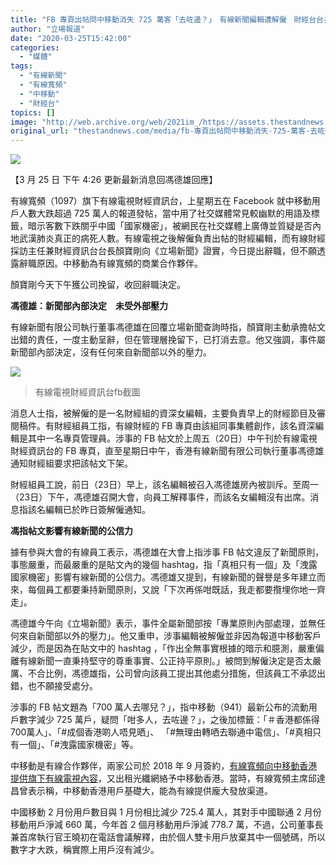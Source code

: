 ```yaml
---
title: "FB 專頁出帖問中移動消失 725 萬客「去咗邊？」　有線新聞編輯遭解僱　財經台台長請辭獲挽留"
author: "立場報道"
date: "2020-03-25T15:42:00"
categories:
  - "媒體"
tags:
  - "有線新聞"
  - "有線寬頻"
  - "中移動"
  - "財經台"
topics: []
image: "http://web.archive.org/web/2021im_/https://assets.thestandnews.com/media/photos/cable-02_K7g93.png"
original_url: "thestandnews.com/media/fb-專頁出帖問中移動消失-725-萬客-去咗邊-有線新聞編輯遭解僱-財經台台長也請辭"
---
```

![](http://web.archive.org/web/2021im_/https://assets.thestandnews.com/media/photos/cable-02_K7g93.png)

【3 月 25 日 下午 4:26 更新最新消息回馮德雄回應】

有線寬頻（1097）旗下有線電視財經資訊台，上星期五在 Facebook 就中移動用戶人數大跌超過 725 萬人的報道發帖，當中用了社交媒體常見較幽默的用語及標籤，暗示客數下跌關乎中國「國家機密」，被網民在社交媒體上廣傳並質疑是否內地武漢肺炎真正的病死人數。有線電視之後解僱負責出帖的財經編輯，而有線財經採訪主任兼財經資訊台台長顏寶剛向《立場新聞》證實，今日提出辭職，但不願透露辭職原因。中移動為有線寬頻的商業合作夥伴。

顏寶剛今天下午獲公司挽留，收回辭職決定。

**馮德雄：新聞部內部決定　未受外部壓力**

有線新聞有限公司執行董事馮德雄在回覆立場新聞查詢時指，顏寶剛主動承擔帖文出錯的責任，一度主動呈辭，但在管理層挽留下，已打消去意。他又強調，事件屬新聞部內部決定，沒有任何來自新聞部以外的壓力。

![](http://web.archive.org/web/2021im_/https://assets.thestandnews.com/media/photos/1585062291_d3ba_Z2YSs.jpg)
> 有線電視財經資訊台fb截圖

消息人士指，被解僱的是一名財經組的資深女編輯，主要負責早上的財經節目及審閱稿件。有財經組員工指，有線財經的 FB 專頁由該組同事集體創作，該名資深編輯是其中一名專頁管理員。涉事的 FB 帖文於上周五（20日）中午刊於有線電視財經資訊台的 FB 專頁，直至星期日中午，香港有線新聞有限公司執行董事馮德雄通知財經組要求把該帖文下架。

財經組員工說，前日（23日）早上，該名編輯被召入馮德雄房內被訓斥。至周一（23日）下午，馮德雄召開大會，向員工解釋事件，而該名女編輯沒有出席。消息指該名編輯已於昨日簽解僱通知。

**馮指帖文影響有線新聞的公信力**

據有參與大會的有線員工表示，馮德雄在大會上指涉事 FB 帖文違反了新聞原則，事態嚴重，而最嚴重的是貼文內的幾個 hashtag，指「真相只有一個」及「洩露國家機密」影響有線新聞的公信力。馮德雄又提到，有線新聞的聲譽是多年建立而來，每個員工都要秉持新聞原則，又說「下次再係咁既話，我走都要攬埋你地一齊走」。

馮德雄今午向《立場新聞》表示，事件全屬新聞部按「專業原則內部處理，並無任何來自新聞部以外的壓力」。他又重申，涉事編輯被解僱並非因為報道中移動客戶減少，而是因為在貼文中的 hashtag ，「作出全無事實根據的暗示和臆測，嚴重偏離有線新聞一直秉持堅守的尊重事實、公正持平原則。」被問到解僱決定是否太嚴厲、不合比例，馮德雄指，公司曾向該員工提出其他處分措施，但該員工不承認出錯，也不願接受處分。

涉事的 FB 帖文題為「700 萬人去哪兒？」，指中移動（941）最新公布的流動用戶數字減少 725 萬戶，疑問「咁多人，去咗邊？」，之後加標籤：「＃香港都係得700萬人」、「#成個香港啲人唔見晒」、 「#無理由轉哂去聯通中電信」、「#真相只有一個」、「#洩露國家機密」等。

中移動是有線合作夥伴，兩家公司於 2018 年 9 月簽約，[有線寬頻向中移動香港提供旗下有線電視內容](../../finance/%E6%9C%89%E7%B7%9A%E5%90%91%E4%B8%AD%E7%A7%BB%E5%8B%95%E5%94%AE%E9%9B%BB%E8%A6%96%E5%85%A7%E5%AE%B9-%E8%82%A1%E5%83%B9%E6%9B%BE%E6%80%A5%E5%8D%87%E8%BF%91%E5%85%AB%E6%88%90/)，又出租光纖網絡予中移動香港。當時，有線寬頻主席邱達昌曾表示稱，中移動香港用戶基礎大，能為有線提供龐大發放渠道。

中國移動 2 月份用戶數目與 1 月份相比減少 725.4 萬人，其對手中國聯通 2 月份移動用戶淨減 660 萬，今年首 2 個月移動用戶淨減 778.7 萬，不過，公司董事長兼首席執行官王曉初在電話會議解釋，由於個人雙卡用戶放棄其中一個號碼，所以數字才大跌，稱實際上用戶沒有減少。